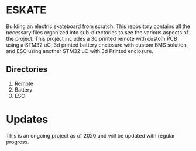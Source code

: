 # ESKATE
Building an electric skateboard from scratch. This repository contains all the necessary files organized into sub-directories to see the various aspects of the project. This project includes a 3d printed remote with custom PCB using a STM32 uC, 3d printed battery enclosure with custom BMS solution, and ESC using another STM32 uC with 3d Printed enclosure.

## Directories
1. Remote
2. Battery
3. ESC

# Updates
This is an ongoing project as of 2020 and will be updated with regular progress.